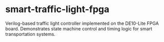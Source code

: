 # smart-traffic-light-fpga
Verilog-based traffic light controller implemented on the DE10-Lite FPGA board. Demonstrates state machine control and timing logic for smart transportation systems.
